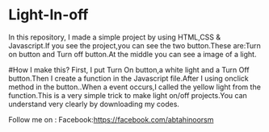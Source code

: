 # Light-In-off
In this repository, I made a simple project by using HTML,CSS & Javascript.If you see the project,you can see the two button.These are:Turn on button and Turn off button.At the middle you can see a image of a light.




#How I make this?
First, I put Turn On button,a white light and a Turn Off button.Then I create a function in the Javascript file.After I using onclick method in the button..When a event occurs,I called the yellow light from the function.This is a very simple trick to make light on/off projects.You can understand very clearly by downloading my codes.



Follow me on :
Facebook:https://facebook.com/abtahinoorsm
